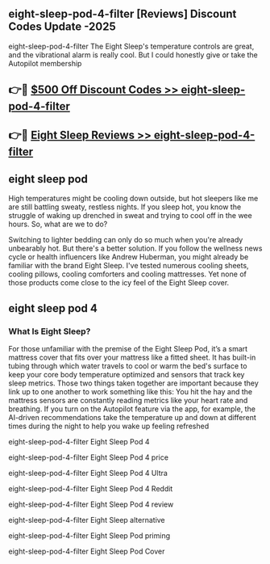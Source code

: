 ## eight-sleep-pod-4-filter [Reviews​] Discount Codes Update -2025

eight-sleep-pod-4-filter The Eight Sleep's temperature controls are great, and the vibrational alarm is really cool. But I could honestly give or take the Autopilot membership

## 👉🔴 [$500 Off Discount Codes >> eight-sleep-pod-4-filter](http://download.freeplayer.one?title=eight-sleep-pod-4-filter&ref=18-ES)

## 👉🔴 [Eight Sleep Reviews >> eight-sleep-pod-4-filter](http://download.freeplayer.one?title=eight-sleep-pod-4-filter&ref=18-ES)

## eight sleep pod

High temperatures might be cooling down outside, but hot sleepers like me are still battling sweaty, restless nights. If you sleep hot, you know the struggle of waking up drenched in sweat and trying to cool off in the wee hours. So, what are we to do?

Switching to lighter bedding can only do so much when you're already unbearably hot. But there's a better solution. If you follow the wellness news cycle or health influencers like Andrew Huberman, you might already be familiar with the brand Eight Sleep. I've tested numerous cooling sheets, cooling pillows, cooling comforters and cooling mattresses. Yet none of those products come close to the icy feel of the Eight Sleep cover.

## eight sleep pod 4

### What Is Eight Sleep?

For those unfamiliar with the premise of the Eight Sleep Pod, it’s a smart mattress cover that fits over your mattress like a fitted sheet. It has built-in tubing through which water travels to cool or warm the bed's surface to keep your core body temperature optimized and sensors that track key sleep metrics. Those two things taken together are important because they link up to one another to work something like this: You hit the hay and the mattress sensors are constantly reading metrics like your heart rate and breathing. If you turn on the Autopilot feature via the app, for example, the AI-driven recommendations take the temperature up and down at different times during the night to help you wake up feeling refreshed

eight-sleep-pod-4-filter Eight Sleep Pod 4

eight-sleep-pod-4-filter Eight Sleep Pod 4 price

eight-sleep-pod-4-filter Eight Sleep Pod 4 Ultra

eight-sleep-pod-4-filter Eight Sleep Pod 4 Reddit

eight-sleep-pod-4-filter Eight Sleep Pod 4 review

eight-sleep-pod-4-filter Eight Sleep alternative

eight-sleep-pod-4-filter Eight Sleep Pod priming

eight-sleep-pod-4-filter Eight Sleep Pod Cover